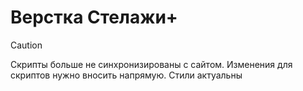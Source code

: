 # Верстка Стелажи+

> [!CAUTION]
> Скрипты больше не синхронизированы с сайтом. Изменения для скриптов нужно вносить напрямую. Стили актуальны
